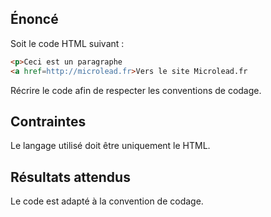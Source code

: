 ## Énoncé

Soit le code HTML suivant :

``` html
<p>Ceci est un paragraphe
<a href=http://microlead.fr>Vers le site Microlead.fr
```

Récrire le code afin de respecter les conventions de codage.

## Contraintes

Le langage utilisé doit être uniquement le HTML.

## Résultats attendus

Le code est adapté à la convention de codage.